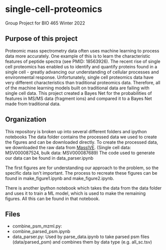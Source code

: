 # single-cell-proteomics
Group Project for BIO 465
Winter 2022


## Purpose of this project
Proteomic mass spectrometry data often uses machine learning to process data more accurately. One example of this is to learn the characteristic features of peptide spectra (see PMID: 18563926). The recent rise of single cell proteomics has enabled us to identify and quantify proteins found in a single cell - greatly advancing our understanding of cellular processes and environmental response. Unfortunately, single cell proteomics data have very different characteristics than traditional proteomics data. Therefore, all of the machine learning models built on traditional data are failing with single cell data. This project created a Bayes Net for the probabilities of features in MS/MS data (fragment ions) and compared it to a Bayes Net made from traditional data.

## Organization
This repository is broken up into several different folders and ipython notebooks
The data folder contains the processed data we used to create the figures and can be downloaded directly.
To create the processed data, we downloaded the raw data from [MassIVE](https://massive.ucsd.edu/). (Single cell data: MSV000087524, bulk data: MSV000087689) 
The code used to generate our data can be found in data_parser.ipynb

The first figures are for understanding our approach to the problem, so the specific data isn't important. The process to recreate these figures can be found in make_figure1.ipynb and make_figure2.ipynb.

There is another ipython notebook which takes the data from the data folder and uses it to train a ML model, which is used to make the remaining figures. All this can be found in that notebook.


## Files
- combine_psm_mzml.py: 
- combine_parsed_psm.ipynb
- data_parser.py: Used by parse_data.ipynb to take parsed psm files (data/parsed_psm) and combines them by data type (e.g. all_sc.tsv)
